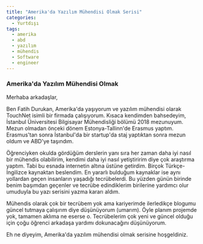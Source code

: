 ```yaml
---
title: "Amerika'da Yazılım Mühendisi Olmak Serisi"
categories:
  - Yurtdışı
tags:
  - amerika
  - abd
  - yazılım
  - mühendis
  - Software
  - engineer
---
```


### Amerika'da Yazılım Mühendisi Olmak

Merhaba arkadaşlar,

Ben Fatih Durukan, Amerika'da yaşıyorum ve yazılım mühendisi olarak TouchNet isimli bir firmada çalışıyorum. Kısaca kendimden bahsedeyim, İstanbul Üniversitesi Bilgisayar Mühendisliği bölümü 2018 mezunuyum. Mezun olmadan önceki dönem Estonya-Tallinn'de Erasmus yaptım. Erasmus'tan sonra İstanbul'da bir startup'da staj yaptıktan sonra mezun oldum ve ABD'ye taşındım.

Öğrenciyken okulda gördüğüm derslerin yanı sıra her zaman daha iyi nasıl bir mühendis olabilirim, kendimi daha iyi nasıl yetiştiririm diye çok araştırma yaptım. Tabi bu esnada internetin altına üstüne getirdim. Birçok Türkçe-İngilizce kaynaktan beslendim. En yararlı bulduğum kaynaklar ise aynı yollardan geçen insanların yaşadığı tecrübelerdi. Bu yüzden günün birinde benim başımdan geçenler ve tecrübe edindiklerim birilerine yardımcı olur umuduyla bu yazı serisini yazma kararı aldım.

Mühendis olarak çok bir tecrübem yok ama kariyerimde ilerledikçe blogumu güncel tutmaya çalışırım diye düşünüyorum (umarım). Öyle planım projemde yok, tamamen aklıma ne eserse o. Tecrübelerim çok yeni ve güncel olduğu için çoğu öğrenci arkadaşa yardımı dokunacağını düşünüyorum.


Eh ne diyeyim, Amerika'da yazılım mühendisi olmak serisine hoşgeldiniz.
